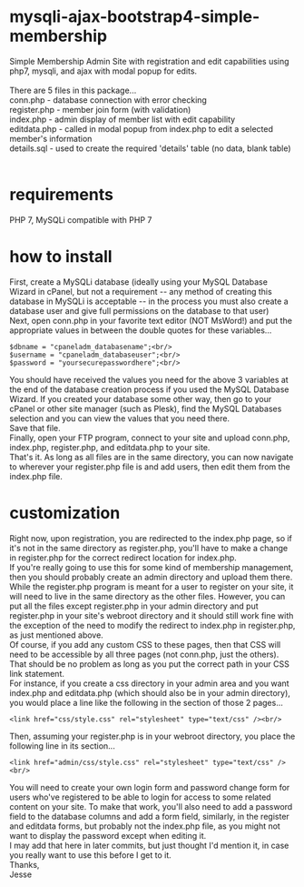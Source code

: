 # mysqli-ajax-bootstrap4-simple-membership
Simple Membership Admin Site with registration and edit capabilities using php7, mysqli, and ajax with modal popup for edits.<br/>
<br/>
There are 5 files in this package...<br/>
conn.php - database connection with error checking<br/>
register.php - member join form (with validation)<br/>
index.php - admin display of member list with edit capability<br/>
editdata.php - called in modal popup from index.php to edit a selected member's information<br/>
details.sql - used to create the required 'details' table (no data, blank table)<br/>
<br/>
# requirements
PHP 7, MySQLi compatible with PHP 7
<br/>
# how to install
First, create a MySQLi database (ideally using your MySQL Database Wizard in cPanel, but not a requirement -- any method of creating this database in MySQLi is acceptable -- in the process you must also create a database user and give full permissions on the database to that user)<br/>
Next, open conn.php in your favorite text editor (NOT MsWord!) and put the appropriate values in between the double quotes for these variables...<br/>
```
$dbname = "cpaneladm_databasename";<br/>
$username = "cpaneladm_databaseuser";<br/>
$password = "yoursecurepasswordhere";<br/>
```
You should have received the values you need for the above 3 variables at the end of the database creation process if you used the MySQL Database Wizard. If you created your database some other way, then go to your cPanel or other site manager (such as Plesk), find the MySQL Databases selection and you can view the values that you need there.<br/>
Save that file.<br/>
Finally, open your FTP program, connect to your site and upload conn.php, index.php, register.php, and editdata.php to your site.<br/>
That's it. As long as all files are in the same directory, you can now navigate to wherever your register.php file is and add users, then edit them from the index.php file.<br/>
# customization
Right now, upon registration, you are redirected to the index.php page, so if it's not in the same directory as register.php, you'll have to make a change in register.php for the correct redirect location for index.php.<br/>
If you're really going to use this for some kind of membership management, then you should probably create an admin directory and upload them there.<br/>
While the register.php program is meant for a user to register on your site, it will need to live in the same directory as the other files. However, you can put all the files except register.php in your admin directory and put register.php in your site's webroot directory and it should still work fine with the exception of the need to modify the redirect to index.php in register.php, as just mentioned above.<br/>
Of course, if you add any custom CSS to these pages, then that CSS will need to be accessible by all three pages (not conn.php, just the others). That should be no problem as long as you put the correct path in your CSS link statement.<br/>
For instance, if you create a css directory in your admin area and you want index.php and editdata.php (which should also be in your admin directory), you would place a line like the following in the <head></head> section of those 2 pages...<br/>
```
<link href="css/style.css" rel="stylesheet" type="text/css" /><br/>
```
Then, assuming your register.php is in your webroot directory, you place the following line in its <head></head> section...<br/>
```
<link href="admin/css/style.css" rel="stylesheet" type="text/css" /><br/>
```
You will need to create your own login form and password change form for users who've registered to be able to login for access to some related content on your site. To make that work, you'll also need to add a password field to the database columns and add a form field, similarly, in the register and editdata forms, but probably not the index.php file, as you might not want to display the password except when editing it.<br/>
I may add that here in later commits, but just thought I'd mention it, in case you really want to use this before I get to it.<br/>
Thanks,<br/>
Jesse<br/>

